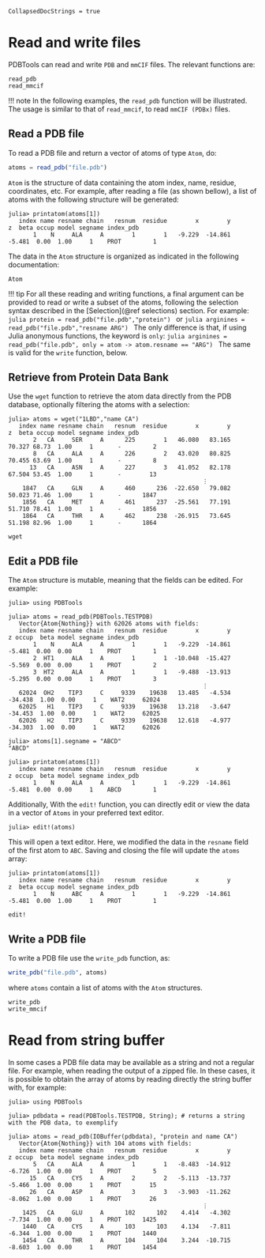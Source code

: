 ```@meta
CollapsedDocStrings = true
```

# Read and write files

PDBTools can read and write `PDB` and `mmCIF` files. The relevant functions are:

```@docs
read_pdb
read_mmcif
```

!!! note 
    In the following examples, the `read_pdb` function will be illustrated. The usage is
    similar to that of `read_mmcif`, to read `mmCIF (PDBx)` files. 

## Read a PDB file

To read a PDB file and return a vector of atoms of
type `Atom`, do:
```julia
atoms = read_pdb("file.pdb")
```

`Atom` is the structure of data containing the atom index, name,
residue, coordinates, etc. For example, after reading a file (as shown
bellow), a list of atoms with the following structure will be generated:

```julia-repl
julia> printatom(atoms[1])
   index name resname chain   resnum  residue        x        y        z  beta occup model segname index_pdb
       1    N     ALA     A        1        1   -9.229  -14.861   -5.481  0.00  1.00     1    PROT         1
```

The data in the `Atom` structure is organized as indicated in the following documentation:

```@docs
Atom
```

!!! tip
    For all these reading and writing functions, a final argument can be provided
    to read or write a subset of the atoms, following the selection syntax described 
    in the [Selection](@ref selections) section. For example:
    ```julia
    protein = read_pdb("file.pdb","protein")
    ```
    or
    ```julia
    arginines = read_pdb("file.pdb","resname ARG")
    ```
    The only difference is that, if using Julia anonymous functions, the
    keyword is `only`:
    ```julia
    arginines = read_pdb("file.pdb", only = atom -> atom.resname == "ARG")
    ```
    The same is valid for the `write` function, below. 
      
## Retrieve from Protein Data Bank

Use the `wget` function to retrieve the atom data directly from the PDB database,
optionally filtering the atoms with a selection:

```julia-repl
julia> atoms = wget("1LBD","name CA")
   index name resname chain   resnum  residue        x        y        z  beta occup model segname index_pdb
       2   CA     SER     A      225        1   46.080   83.165   70.327 68.73  1.00     1       -         2
       8   CA     ALA     A      226        2   43.020   80.825   70.455 63.69  1.00     1       -         8
      13   CA     ASN     A      227        3   41.052   82.178   67.504 53.45  1.00     1       -        13
                                                       ⋮
    1847   CA     GLN     A      460      236  -22.650   79.082   50.023 71.46  1.00     1       -      1847
    1856   CA     MET     A      461      237  -25.561   77.191   51.710 78.41  1.00     1       -      1856
    1864   CA     THR     A      462      238  -26.915   73.645   51.198 82.96  1.00     1       -      1864
```

```@docs
wget
```

## Edit a PDB file

The `Atom` structure is mutable, meaning that the fields can be edited. For example:

```jldoctest
julia> using PDBTools

julia> atoms = read_pdb(PDBTools.TESTPDB)
   Vector{Atom{Nothing}} with 62026 atoms with fields:
   index name resname chain   resnum  residue        x        y        z occup  beta model segname index_pdb
       1    N     ALA     A        1        1   -9.229  -14.861   -5.481  0.00  0.00     1    PROT         1
       2  HT1     ALA     A        1        1  -10.048  -15.427   -5.569  0.00  0.00     1    PROT         2
       3  HT2     ALA     A        1        1   -9.488  -13.913   -5.295  0.00  0.00     1    PROT         3
                                                       ⋮
   62024  OH2    TIP3     C     9339    19638   13.485   -4.534  -34.438  1.00  0.00     1    WAT2     62024
   62025   H1    TIP3     C     9339    19638   13.218   -3.647  -34.453  1.00  0.00     1    WAT2     62025
   62026   H2    TIP3     C     9339    19638   12.618   -4.977  -34.303  1.00  0.00     1    WAT2     62026

julia> atoms[1].segname = "ABCD"
"ABCD"

julia> printatom(atoms[1])
   index name resname chain   resnum  residue        x        y        z occup  beta model segname index_pdb
       1    N     ALA     A        1        1   -9.229  -14.861   -5.481  0.00  0.00     1    ABCD         1
```

Additionally, With the `edit!` function, you can directly edit or view the data in a
vector of `Atoms` in your preferred text editor. 

```julia-repl
julia> edit!(atoms)
```

This will open a text editor. Here, we modified the data in the `resname` field of the first atom
to `ABC`. Saving and closing the file will update the `atoms` array:

```julia-repl
julia> printatom(atoms[1])
   index name resname chain   resnum  residue        x        y        z  beta occup model segname index_pdb
       1    N     ABC     A        1        1   -9.229  -14.861   -5.481  0.00  1.00     1    PROT         1
```

```@docs
edit!
```

## Write a PDB file

To write a PDB file use the `write_pdb` function, as:

```julia
write_pdb("file.pdb", atoms)
```
where `atoms` contain a list of atoms with the `Atom` structures.

```@docs
write_pdb
write_mmcif
```

# Read from string buffer

In some cases a PDB file data may be available as a string and not a regular file. For example,
when reading the output of a zipped file. In these cases, it is possible to obtain the array
of atoms by reading directly the string buffer with, for example:

```jldoctest
julia> using PDBTools

julia> pdbdata = read(PDBTools.TESTPDB, String); # returns a string with the PDB data, to exemplify

julia> atoms = read_pdb(IOBuffer(pdbdata), "protein and name CA")
   Vector{Atom{Nothing}} with 104 atoms with fields:
   index name resname chain   resnum  residue        x        y        z occup  beta model segname index_pdb
       5   CA     ALA     A        1        1   -8.483  -14.912   -6.726  1.00  0.00     1    PROT         5
      15   CA     CYS     A        2        2   -5.113  -13.737   -5.466  1.00  0.00     1    PROT        15
      26   CA     ASP     A        3        3   -3.903  -11.262   -8.062  1.00  0.00     1    PROT        26
                                                       ⋮
    1425   CA     GLU     A      102      102    4.414   -4.302   -7.734  1.00  0.00     1    PROT      1425
    1440   CA     CYS     A      103      103    4.134   -7.811   -6.344  1.00  0.00     1    PROT      1440
    1454   CA     THR     A      104      104    3.244  -10.715   -8.603  1.00  0.00     1    PROT      1454
```



